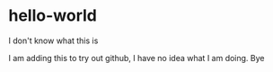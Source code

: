 # hello-world
I don't know what this is



I am adding this to try out github, I have no idea what I am doing.
Bye
